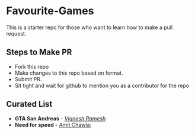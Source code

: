 # Favourite-Games
This is a starter repo for those who want to learn how to make a pull request.

## Steps to Make PR
* Fork this repo
* Make changes to this repo based on format.
* Submit PR.
* Sit tight and wait for github to mention you as a contributor for the repo

## Curated List

* __GTA San Andreas__ - *[Vignesh Ramesh](http://www.vigneshramesh.in)*
* __Need for speed__ - [Amit Chawla](https://www.linkedin.com/in/amitchawla1995/); 
